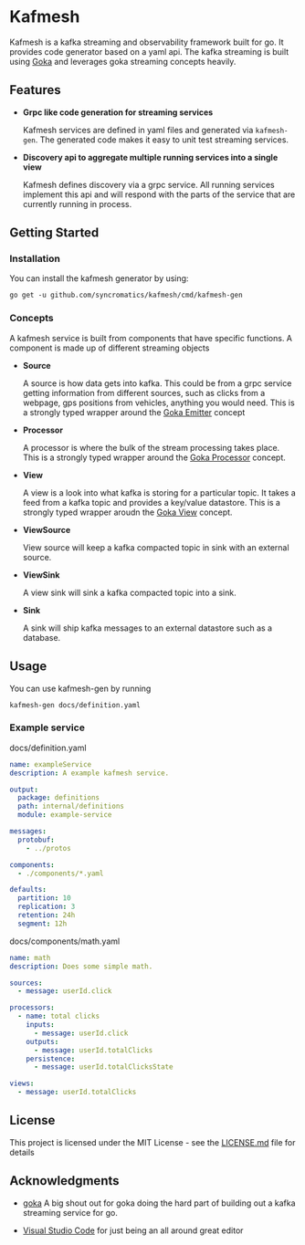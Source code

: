 # Kafmesh

Kafmesh is a kafka streaming and observability framework built for go. It provides code generator based on a yaml api. The kafka streaming is built using [Goka](https://github.com/lovoo/goka) and leverages goka streaming concepts heavily.

## Features
  * **Grpc like code generation for streaming services**

    Kafmesh services are defined in yaml files and generated via `kafmesh-gen`. The generated code makes it easy to unit test streaming services.

  * **Discovery api to aggregate multiple running services into a single view**

    Kafmesh defines discovery via a grpc service. All running services implement this api and will respond with the parts of the service that are currently running in process. 

## Getting Started

### Installation

You can install the kafmesh generator by using:

`go get -u github.com/syncromatics/kafmesh/cmd/kafmesh-gen`

### Concepts

A kafmesh service is built from components that have specific functions. A component is made up of different streaming objects

  * **Source**

    A source is how data gets into kafka. This could be from a grpc service getting information from different sources, such as clicks from a webpage, gps positions from vehicles, anything you would need. This is a strongly typed wrapper around the [Goka Emitter](https://github.com/lovoo/goka#concepts) concept

* **Processor**

  A processor is where the bulk of the stream processing takes place. This is a strongly typed wrapper around the [Goka Processor](https://github.com/lovoo/goka#concepts) concept.

* **View**

  A view is a look into what kafka is storing for a particular topic. It takes a feed from a kafka topic and provides a key/value datastore. This is a strongly typed wrapper aroudn the [Goka View](https://github.com/lovoo/goka#concepts) concept.

* **ViewSource**

  View source will keep a kafka compacted topic in sink with an external source.

* **ViewSink**

  A view sink will sink a kafka compacted topic into a sink.

* **Sink**

  A sink will ship kafka messages to an external datastore such as a database.

## Usage

You can use kafmesh-gen by running

`kafmesh-gen docs/definition.yaml`

### Example service

docs/definition.yaml
```yaml
name: exampleService
description: A example kafmesh service.

output:
  package: definitions
  path: internal/definitions
  module: example-service

messages:
  protobuf:
    - ../protos

components:
  - ./components/*.yaml

defaults:
  partition: 10
  replication: 3
  retention: 24h
  segment: 12h

```
docs/components/math.yaml
```yaml
name: math
description: Does some simple math.

sources:
  - message: userId.click

processors:
  - name: total clicks
    inputs:
      - message: userId.click
    outputs:
      - message: userId.totalClicks
    persistence:
      - message: userId.totalClicksState

views:
  - message: userId.totalClicks

```

## License

This project is licensed under the MIT License - see the [LICENSE.md](LICENSE.md) file for details

## Acknowledgments

* [goka](https://github.com/lovoo/goka) A big shout out for goka doing the hard part of building out a kafka streaming service for go.

* [Visual Studio Code](https://code.visualstudio.com/) for just being an all around great editor
